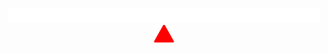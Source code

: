 <p align="center">
  <img src="./assets/typing_text.svg" width="500px">
  <br>
  <img src="./assets/triangle.svg" width="32px">
</p>
